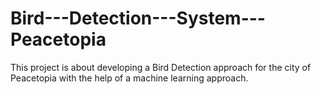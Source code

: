 # Bird---Detection---System---Peacetopia
This project is about developing a Bird Detection approach for the city of Peacetopia with the help of a machine learning approach.
